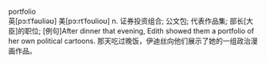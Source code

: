 portfolio	
英[pɔ:tˈfəʊliəʊ] 美[pɔ:rtˈfoʊlioʊ]
n.	证券投资组合; 公文包; 代表作品集; 部长[大臣]的职位;
[例句]After dinner that evening, Edith showed them a portfolio of her own political cartoons.
那天吃过晚饭，伊迪丝向他们展示了她的一组政治漫画作品。
